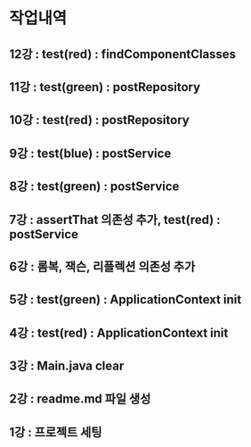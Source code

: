 # 작업내역

## 12강 : test(red) : findComponentClasses

## 11강 : test(green) : postRepository

## 10강 : test(red) : postRepository

## 9강 : test(blue) : postService

## 8강 : test(green) : postService

## 7강 : assertThat 의존성 추가, test(red) : postService

## 6강 : 롬복, 잭슨, 리플렉션 의존성 추가

## 5강 : test(green) : ApplicationContext init

## 4강 : test(red) : ApplicationContext init

## 3강 : Main.java clear

## 2강 : readme.md 파일 생성

## 1강 : 프로젝트 세팅